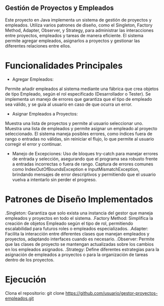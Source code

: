 ## Gestión de Proyectos y Empleados
Este proyecto en Java implementa un sistema de gestión de proyectos y empleados. Utiliza varios patrones de diseño, como el Singleton, Factory Method, Adapter, Observer, y Strategy, para administrar las interacciones entre proyectos, empleados y tareas de manera eficiente. El sistema permite agregar empleados, asignarlos a proyectos y gestionar las diferentes relaciones entre ellos.

# Funcionalidades Principales
- Agregar Empleados:

Permite añadir empleados al sistema mediante una fábrica que crea objetos de tipo Empleado, según el rol especificado (Desarrollador o Tester).
Se implementa un manejo de errores que garantiza que el tipo de empleado sea válido, y se guía al usuario en caso de que ocurra un error.
- Asignar Empleados a Proyectos:

Muestra una lista de proyectos y permite al usuario seleccionar uno.
Muestra una lista de empleados y permite asignar un empleado al proyecto seleccionado.
El sistema maneja posibles errores, como índices fuera de rango o entradas no válidas, sin reiniciar el flujo, lo que permite al usuario corregir el error y continuar.
- Manejo de Excepciones:
Uso de bloques try-catch para manejar errores de entrada y selección, asegurando que el programa sea robusto frente a entradas incorrectas o fuera de rango.
Captura de errores comunes como IndexOutOfBoundsException e InputMismatchException, brindando mensajes de error descriptivos y permitiendo que el usuario vuelva a intentarlo sin perder el progreso.
# Patrones de Diseño Implementados
.Singleton: Garantiza que solo exista una instancia del gestor que maneja empleados y proyectos en todo el sistema.
.Factory Method: Simplifica la creación de objetos Empleado según el tipo de rol, permitiendo escalabilidad para futuros roles o empleados especializados.
.Adapter: Facilita la interacción entre diferentes clases que manejan empleados y proyectos, adaptando interfaces cuando es necesario.
.Observer: Permite que las clases de proyecto se mantengan actualizadas sobre los cambios en los empleados asignados.
.Strategy: Define diferentes estrategias para la asignación de empleados a proyectos o para la organización de tareas dentro de los proyectos.


# Ejecución
Clona el repositorio:
git clone https://github.com/usuario/gestor-proyectos-empleados.git


